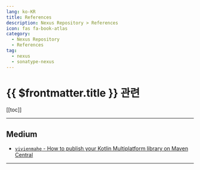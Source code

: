 ```yaml
---
lang: ko-KR
title: References
description: Nexus Repository > References
icon: fas fa-book-atlas
category:
  - Nexus Repository
  - References 
tag: 
  - nexus
  - sonatype-nexus
---
```


# {{ $frontmatter.title }} 관련

[[toc]]

---

## <FontIcon icon="fa-brands fa-medium"/>Medium

- [`vivienmahe` - How to publish your Kotlin Multiplatform library on Maven Central](https://vivienmahe.medium.com/how-to-publish-your-kotlin-multiplatform-library-on-maven-central-5340deff7ee5)

---

<TagLinks />